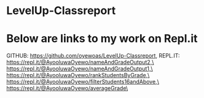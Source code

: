 # LevelUp-Classreport

# Below are links to my work on Repl.it

GITHUB: https://github.com/oyewoas/LevelUp-Classreport,
REPL.IT:  
https://repl.it/@AyooluwaOyewo/nameAndGradeOutput2,\
https://repl.it/@AyooluwaOyewo/nameAndGradeOutput1,\
https://repl.it/@AyooluwaOyewo/rankStudentsByGrade,\
https://repl.it/@AyooluwaOyewo/filterStudents16andAbove,\
https://repl.it/@AyooluwaOyewo/averageGrade\